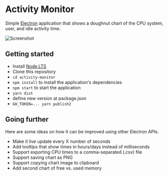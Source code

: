 # Activity Monitor

Simple [Electron](http://electron.atom.io) application that shows a
doughnut chart of the CPU system, user, and idle activity time.

![Screenshot](https://cloud.githubusercontent.com/assets/671378/20894933/3882a328-bacc-11e6-865b-4bc1c5ac7ec7.png)

## Getting started

- Install [Node LTS](https://nodejs.org)
- Clone this repository
- `cd activity-monitor`
- `npm install` to install the application's dependencies
- `npm start` to start the application
- `yarn dist`
- define new version at package.json
- `GH_TOKEN=... yarn publish2`

## Going further

Here are some ideas on how it can be improved using other Electron APIs.

- Make it live update every X number of seconds
- Add tooltips that show times in hours/days instead of milliseconds
- Support exporting CPU times to a comma-separated (.csv) file
- Support saving chart as PNG
- Support copying chart image to clipboard
- Add second chart of free vs. used memory

